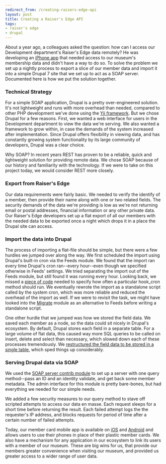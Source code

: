 ```yaml
---
redirect_from: /creating-raisers-edge-api
layout: post
title: Creating a Raiser's Edge API
tags:
- raiser's edge
- drupal
---
```

About a year ago, a colleagues asked the question: how can I access our Development department's Raiser's Edge data remotely? He was developing an [iPhone app](https://itunes.apple.com/us/app/digital-member-card/id537344043?mt=8) that needed access to our museum's membership data and didn't have a way to do so. To solve the problem we set up a nightly process to export a slice of our member data and import it into a simple Drupal 7 site that we set up to act as a SOAP server. Documented here is how we put the solution together.    

### Technical Strategy
For a simple SOAP application, Drupal is a pretty over-engineered solution. It's not lightweight and runs with more overhead than needed, compared to other PHP development we've done using the [Yii framework](http://www.yiiframework.com/). But we chose Drupal for a few reasons. First, we wanted a web interface for users in the Development department to view the data we're serving. We also wanted a framework to grow within, in case the demands of the system increased after implementation. Since Drupal offers flexibility in viewing data, and has constantly growing system functionality by its large community of developers, Drupal was a clear choice. 

Why SOAP? In recent years REST has proven to be a reliable, quick and lightweight solution for providing remote data. We chose SOAP because of our history and familiarity with the technology. If we were to take on this project today, we would consider REST more closely. 

### Export from Raiser's Edge
Our data requirements were fairly basic. We needed to verify the identify of a member, then provide their name along with one or two related fields. The security demands of the data we're providing is low as we're not returning email or postal addresses, financial information or any other private data. Our Raiser's Edge developers set up a flat export of all our members with the needed data to be exported once a night which drops it in a place the Drupal site can access. 

### Import the data into Drupal
The process of importing a flat-file should be simple, but there were a few hurdles we jumped over along the way. We first scheduled the import using Drupal's built-in cron via the Feeds module. We found that the import ran every time Drupal's cron ran--every hour--even though we specified otherwise in Feeds' settings. We tried separating the import out of the Feeds module, but still found it was running every hour. Looking back, we missed a [piece of code](https://drupal.org/node/827118) needed to specify how often a particular hook_cron method should run. We eventually rewrote the import as a standalone script called by the system cron, which was more reliable and reduced the overhead of the import as well. If we were to revisit the task, we might have looked into the [Migrate](https://drupal.org/project/migrate) module as an alternative to Feeds before writing a standalone script.

One other hurdle that we jumped was how we stored the field data. We saved each member as a node, so the data could sit nicely in Drupal's ecosystem. By default, Drupal stores each field in a separate table. For a large volume of flat data, this caused way more SQL queries to be called on insert, delete and select than necessary, which slowed down each of these processes tremendously. We [ restructured the field data to be stored in a single table](http://stackoverflow.com/a/7662712), which sped things up considerably. 

### Serving Drupal data via SOAP
We used the [SOAP server contrib module](https://drupal.org/project/services) to set up a server with one query method--pass an ID and an identity validate, and get back some member metadata. The admin interface for this module is pretty bare-bones, but had everything we needed for our simple needs. 

We added a few security measures to our query method to stave off scripted attempts to access our data en masse. Each request sleeps for a short time before returning the result. Each failed attempt logs the the requester's IP address, and blocks requests for period of time after a certain number of failed attempts. 

Today, our member card mobile app is available on [iOS](https://itunes.apple.com/us/app/digital-member-card/id537344043?mt=8) and [Android](https://play.google.com/store/apps/details?id=edu.artic.digitalmembercard) and allows users to use their phones in place of their plastic member cards. We also have a mechanism for any application in our ecosystem to link its users with a member of our museum. These are big wins for us, that provide our members greater convenience when visiting our museum, and provided us greater access to a wider range of user data.

